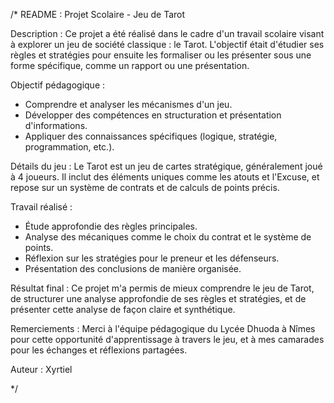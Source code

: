 /*
README : Projet Scolaire - Jeu de Tarot

Description :
Ce projet a été réalisé dans le cadre d'un travail scolaire visant à explorer
un jeu de société classique : le Tarot. L'objectif était d'étudier ses règles
et stratégies pour ensuite les formaliser ou les présenter sous une forme
spécifique, comme un rapport ou une présentation.

Objectif pédagogique :
- Comprendre et analyser les mécanismes d'un jeu.
- Développer des compétences en structuration et présentation d'informations.
- Appliquer des connaissances spécifiques (logique, stratégie, programmation, etc.).

Détails du jeu :
Le Tarot est un jeu de cartes stratégique, généralement joué à 4 joueurs. 
Il inclut des éléments uniques comme les atouts et l'Excuse, et repose sur
un système de contrats et de calculs de points précis.

Travail réalisé :
- Étude approfondie des règles principales.
- Analyse des mécaniques comme le choix du contrat et le système de points.
- Réflexion sur les stratégies pour le preneur et les défenseurs.
- Présentation des conclusions de manière organisée.

Résultat final :
Ce projet m'a permis de mieux comprendre le jeu de Tarot, de structurer une
analyse approfondie de ses règles et stratégies, et de présenter cette analyse
de façon claire et synthétique.

Remerciements :
Merci à l'équipe pédagogique du Lycée Dhuoda à Nîmes pour cette opportunité d'apprentissage à travers
le jeu, et à mes camarades pour les échanges et réflexions partagées.

Auteur :
Xyrtiel

*/

